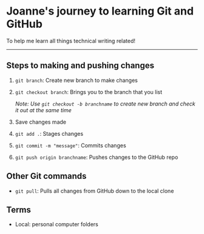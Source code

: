 # Joanne's journey to learning Git and GitHub
To help me learn all things technical writing related! 

---
## Steps to making and pushing changes
1. `git branch`: Create new branch to make changes
2. `git checkout branch`: Brings you to the branch that you list

    *Note: Use `git checkout -b branchname` to create new branch and check it out at the same time*
3. Save changes made
4. `git add .`: Stages changes 
5. `git commit -m "message"`: Commits changes
6. `git push origin branchname`: Pushes changes to the GitHub repo 

## Other Git commands
- `git pull`: Pulls all changes from GitHub down to the local clone

## Terms
- Local: personal computer folders

